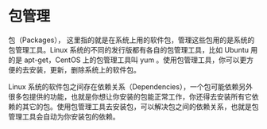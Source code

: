 # 包管理

包（Packages）， 这里指的就是在系统上用的软件包，管理这些包用的是系统的包管理工具。Linux 系统的不同的发行版都有各自的包管理工具，比如 Ubuntu 用的是 apt-get，CentOS 上的包管理工具叫 yum 。使用包管理工具，你可以更方便的去安装，更新，删除系统上的软件包。

Linux 系统的软件包之间存在依赖关系（Dependencies），一个包可能依赖另外很多包提供的功能，也就是你想让你安装的包能正常工作，你还得去安装所有它依赖的其它的包。使用包管理工具去安装包，可以解决包之间的依赖关系，也就是包管理工具会自动为你安装包的依赖。

